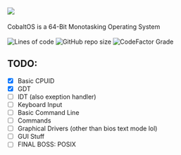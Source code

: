 # <img src="https://i.ibb.co/2P6b0Bx/logo.png">
CobaltOS is a 64-Bit Monotasking Operating System 
<br>
<br>
![Lines of code](https://img.shields.io/tokei/lines/github/enumint/colbaltos?style=for-the-badge) ![GitHub repo size](https://img.shields.io/github/repo-size/enumint/colbaltos?style=for-the-badge) ![CodeFactor Grade](https://img.shields.io/codefactor/grade/github/enumint/colbaltos?style=for-the-badge) <br>


## TODO:


 - [x] Basic CPUID
 - [X] GDT
 - [ ] IDT (also exeption handler)
 - [ ] Keyboard Input
 - [ ] Basic Command Line
 - [ ] Commands
 - [ ] Graphical Drivers (other than bios text mode lol)
 - [ ] GUI Stuff
 - [ ] FINAL BOSS: POSIX
